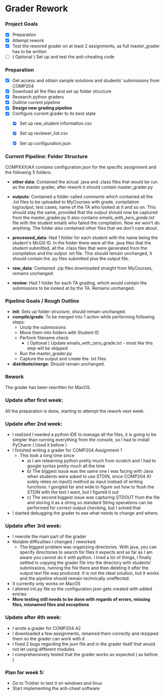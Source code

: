 # Grader Rework


### Project Goals
- [x] Preparation 
- [x] Attempt rework
- [x] Test the rewored grader on at least 2 assignments, as full master_grader has to be written
- [ ] ( Optional ) Set up and test the anti-cheating code

### Preparation
- [x] Get access and obtain sample solutions and students' submissions from COMP204
- [x] Download all the files and set up folder structure
- [x] Research python graders
- [x] Outline current pipeline
- [x] **Design new grading pipeline**
- [x] Configure current grader to its best state
     - [x] Set up raw_student information.csv
     - [x] Set up reviewer_list.csv
     - [x] Set up configuration.json


### Current Pipeline: Folder Structure

COMPXXX/AX contains configuration.json for the specific assignment and the following 5 folders:

* **other data**: Contained the actual .java and .class files that would be run as the master grader, after rework it 
should contain master_grader.py
* **outputs**: Contained a folder called _comments_ which contained all the .txt files to be uploaded to MyCourses with grade,
compilation log/output, test cases, name of the TA who looked at it and so on. This should stay the same, provided that
the output should now be captured from the master_grader.py
It also contains _emails_with_zero_grade.txt_ file with the student emails who failed the compilation. Now we won't do anything.
The folder also contained other files that we don't care about.

* **processed_data**: Had 1 folder for each student with the name being the student's McGill ID. In the folder there were all
the .java files that the student submitted, all the .class files that were generated from the compilation and the 
output .txt file. This should remain unchanged, it should contain the .py files submitted plus the output file.

* **raw_data**: Contained .zip files downloaded straight from MyCourses, remains unchanged.

* **review**: Had 1 folder for each TA grading, which would contain the submissions to be looked at by the TA. Remains unchanged.



### Pipeline Goals / Rough Outline
* **init**: Sets up folder structure, should remain unchanged.
* **compile/grade**: To be merged into 1 action while performing following steps:
     * Unzip the submissions
     * Move them into folders with Student ID
     * Perform filename check
          * ( Optional ) Update emails_with_zero_grade.txt - most like this step will be skipped
     * Run the master_grader.py 
     * Capture the output and create the .txt files
* **distribute/merge**: Should remain unchanged.

### Rework
The grader has been rewritten for MacOS.

### Update after first week:
All the preparation is done, starting to attempt the rework next week.

### Update after 2nd week:
* I realized I needed a python IDE to manage all the files, it is going to be simpler than running everything from the console, so I had to install PyCharm ( Used it before )
* I finished writing a grader for COMP204 Assignment 1 
     * This took a long time since 
          * a) I am relearning python pretty much from scratch and I had to google syntax pretty much all the time
          * b) The biggest issue was the same one I was facing with Java when students were asked to use STDIN, since
          COMP204 A1 solely relies on input() method as input instead of writing functions. I googled far and wide to
          figure out how to flush the STDIN with the text I want, but I figured it out
          * c) The second biggest issue was capturing STDOUT from the file and storing it as a string so standard
          String operations can be performed for correct output checking, but I solved that
* I started debugging the grader to see what needs to change and where. 

### Update after 3rd week:
* I rewrote the main part of the grader
* Notable difficulties I changed / reworked:
     * The biggest problem was organizing directories. With java, you can specify directories to search for files it expects and as far as I am aware you cannot do it with python. I tried a lot of things, I finally settled in copying the grader file into the directory with students' submissions, running the file there and then deleting it after the output text file was produced. It is not the ideal solution, but it works and the pipeline should remain technically uneffected.
* It currently only works on MacOS
* I altered init.py file so the configuration.json gets created with added entries
* **More testing still needs to be done with regards of errors, missing files, misnamed files and exceptions**
     
### Update after 4th week:
* I wrote a grader for COMP204 A2
* I downloaded a few assignments, renamed them correctly and rezipped them so the grader can work with it
* I fixed 2 bugs regarding the json file and in the grader itself that would not let using different modules
* I comprehensively tested that the grader works as expected ( as before )


### Plan for week 5:
* Go to Trottier to test it on windows and linux
* Start implementing the anti-cheat software
     
